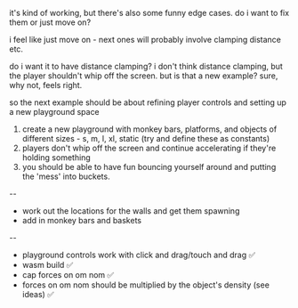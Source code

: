 it's kind of working, but there's also some funny edge cases.  do i want to fix them or just move on?

i feel like just move on - next ones will probably involve clamping distance etc.

do i want it to have distance clamping?  i don't think distance clamping, but the player shouldn't whip off the screen.  but is that a new example?  sure, why not, feels right.

so the next example should be about refining player controls and setting up a new playground space

1. create a new playground with monkey bars, platforms, and objects of different sizes - s, m, l, xl, static (try and define these as constants)
2. players don't whip off the screen and continue accelerating if they're holding something
3. you should be able to have fun bouncing yourself around and putting the 'mess' into buckets.

--

* work out the locations for the walls and get them spawning
* add in monkey bars and baskets

--

* playground controls work with click and drag/touch and drag ✅
* wasm build ✅
* cap forces on om nom ✅
* forces on om nom should be multiplied by the object's density (see ideas) ✅